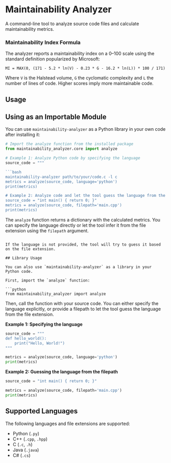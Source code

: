 # Maintainability Analyzer

A command-line tool to analyze source code files and calculate maintainability metrics.

### Maintainability Index Formula

The analyzer reports a maintainability index on a 0–100 scale using the
standard definition popularized by Microsoft:

```
MI = MAX(0, (171 - 5.2 * ln(V) - 0.23 * G - 16.2 * ln(L)) * 100 / 171)
```

Where ``V`` is the Halstead volume, ``G`` the cyclomatic complexity and ``L`` the
number of lines of code. Higher scores imply more maintainable code.

## Usage

## Using as an Importable Module

You can use `maintainability-analyzer` as a Python library in your own code after installing it:

```python
# Import the analyze function from the installed package
from maintainability_analyzer.core import analyze

# Example 1: Analyze Python code by specifying the language
source_code = """

```bash
maintainability-analyzer path/to/your/code.c -l c
metrics = analyze(source_code, language='python')
print(metrics)

# Example 2: Analyze code and let the tool guess the language from the file extension
source_code = "int main() { return 0; }"
metrics = analyze(source_code, filepath='main.cpp')
print(metrics)
```

The `analyze` function returns a dictionary with the calculated metrics. You can specify the language directly or let the tool infer it from the file extension using the `filepath` argument.
```

If the language is not provided, the tool will try to guess it based on the file extension.

## Library Usage

You can also use `maintainability-analyzer` as a library in your Python code.

First, import the `analyze` function:

```python
from maintainability_analyzer import analyze
```

Then, call the function with your source code. You can either specify the language explicitly, or provide a filepath to let the tool guess the language from the file extension.

**Example 1: Specifying the language**
```python
source_code = """
def hello_world():
    print("Hello, World!")
"""

metrics = analyze(source_code, language='python')
print(metrics)
```

**Example 2: Guessing the language from the filepath**
```python
source_code = "int main() { return 0; }"

metrics = analyze(source_code, filepath='main.cpp')
print(metrics)
```

## Supported Languages

The following languages and file extensions are supported:

*   Python (`.py`)
*   C++ (`.cpp`, `.hpp`)
*   C (`.c`, `.h`)
*   Java (`.java`)
*   C# (`.cs`)
